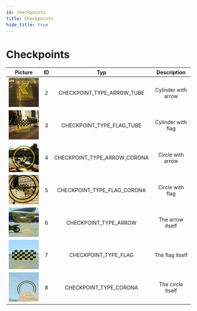 ```yaml
---
id: checkpoints
title: Checkpoints
hide_title: true
---
```


# Checkpoints

| Picture     | ID | Typ         | Description |
|:-----------:|:--:|:-----------:|:-----------:|
| ![alt text](Checkpoints/2.jpg "CP_2") | 2 | CHECKPOINT_TYPE_ARROW_TUBE | Cylinder with arrow |
| ![alt text](Checkpoints/3.jpg "CP_3") | 3 | CHECKPOINT_TYPE_FLAG_TUBE | Cylinder with flag |
| ![alt text](Checkpoints/4.jpg "CP_4") | 4 | CHECKPOINT_TYPE_ARROW_CORONA | Circle with arrow |
| ![alt text](Checkpoints/5.jpg "CP_5") | 5 | CHECKPOINT_TYPE_FLAG_CORONA | Circle with flag |
| ![alt text](Checkpoints/6.jpg "CP_6") | 6 | CHECKPOINT_TYPE_ARROW | The arrow itself |
| ![alt text](Checkpoints/7.jpg "CP_7") | 7 | CHECKPOINT_TYPE_FLAG | The flag itself |
| ![alt text](Checkpoints/8.jpg "CP_8") | 8 | CHECKPOINT_TYPE_CORONA | The circle itself |